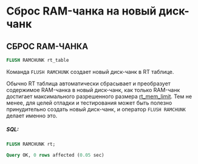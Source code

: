 # Сброс RAM-чанка на новый диск-чанк

## СБРОС RAM-ЧАНКА

<!-- example flush_ramchunk -->

```sql
FLUSH RAMCHUNK rt_table
```

Команда `FLUSH RAMCHUNK` создает новый диск-чанк в RT таблице.

Обычно RT таблица автоматически сбрасывает и преобразует содержимое RAM-чанка в новый диск-чанк, как только RAM-чанк достигает максимального разрешенного размера [rt_mem_limit](../Creating_a_table/Local_tables/Plain_and_real-time_table_settings.md#rt_mem_limit). Тем не менее, для целей отладки и тестирования может быть полезно принудительно создать новый диск-чанк, и оператор `FLUSH RAMCHUNK` делает именно это.

<!-- intro -->
##### SQL:

<!-- request SQL -->

```sql
FLUSH RAMCHUNK rt;
```
<!-- response mysql -->
```sql
Query OK, 0 rows affected (0.05 sec)
```
<!-- end -->
<!-- proofread -->
